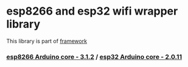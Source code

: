 # esp8266 and esp32 wifi wrapper library

This library is part of [framework](https://github.com/serek4/esp-basic)

### [esp8266 Arduino core - 3.1.2](https://github.com/esp8266/Arduino/tree/3.1.2) / [esp32 Arduino core - 2.0.11](https://github.com/espressif/arduino-esp32/tree/2.0.11)
